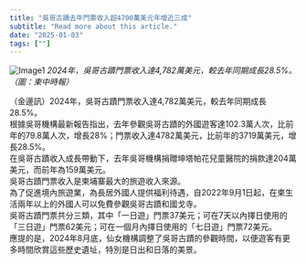 ```yaml
---
title: "吳哥古蹟去年門票收入超4700萬美元年增近三成"
subtitle: "Read more about this article."
date: "2025-01-03"
tags: [""]
---
```


![Image1](/thumbnails/AngkorWat-Ticket-Revenue.jpg "Meeting")
*2024年，吳哥古蹟門票收入達4,782萬美元，較去年同期成長28.5%。 （圖：柬中時報）*

（金邊訊）2024年，吳哥古蹟門票收入達4,782萬美元，較去年同期成長28.5%。
<br/>
根據吳哥機構最新報告指出，去年參觀吳哥古蹟的外國遊客達102.3萬人次，比前年的79.8萬人次，增長28%；門票收入達4782萬美元，比前年的3719萬美元，增長28.5%。
<br/>
在吳哥古蹟收入成長帶動下，去年吳哥機構捐贈坤塔帕花兒童醫院的捐款達204萬美元，而前年為159萬美元。
<br/>
吳哥古蹟門票收入是柬埔寨最大的旅遊收入來源。
<br/>
為了促進境內旅遊業，為長居外國人提供福利待遇，自2022年9月1日起，在柬生活兩年以上的外國人可以免費參觀吳哥古蹟和國戈寺。
<br/>
吳哥古蹟門票共分三類，其中「一日遊」門票37美元；可在7天以內擇日使用的「三日遊」門票62美元；可在一個月內擇日使用的「七日遊」門票72美元。
<br/>
應提的是，2024年8月底，仙女機構調整了吳哥古蹟的參觀時間，以便遊客有更多時間欣賞這些歷史遺址，特別是日出和日落的美景。